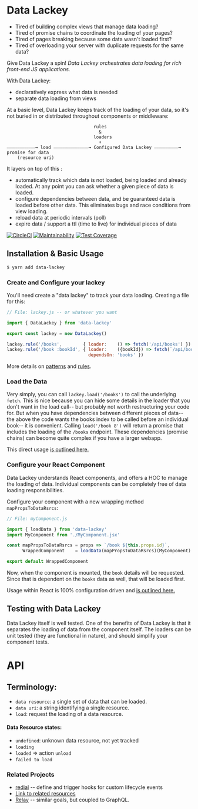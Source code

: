 # Data Lackey

* Tired of building complex views that manage data loading?
* Tired of promise chains to coordinate the loading of your pages? 
* Tired of pages breaking because some data wasn't loaded first?
* Tired of overloading your server with duplicate requests for the same data?

Give Data Lackey a spin! _Data Lackey orchestrates data loading for rich front-end JS applications._

With Data Lackey:
* declaratively express what data is needed
* separate data loading from views

At a basic level, Data Lackey keeps track of the loading of your data, so it's not 
buried in or distributed throughout components or middleware:
```
                                 rules 
                                   &
                                 loaders
                                   ⬇
⎯⎯⎯⎯⎯⎯⎯⎯⎯⎯⎯⎯⎯→ load ⎯⎯⎯⎯⎯⎯⎯⎯⎯⎯⎯⎯⎯⎯⎯⎯→ Configured Data Lackey ⎯⎯⎯⎯⎯⎯⎯⎯⎯⎯⎯→ promise for data
    (resource uri)
```
It layers on top of this :
* automatically track which data is not loaded, being loaded and already loaded. At any 
  point you can ask whether a given piece of data is loaded.
* configure dependencies between data, and be guaranteed data is loaded before other data. 
  This eliminates bugs and race conditions from view loading.
* reload data at periodic intervals (poll)
* expire data / support a ttl (time to live) for individual pieces of data

 [![CircleCI](https://circleci.com/gh/Verba/data-lackey/tree/master.svg?style=svg&circle-token=e5e3ede09f04662995e99094b75e6a0c84914c1a)](https://circleci.com/gh/Verba/data-lackey/tree/master) [![Maintainability](https://api.codeclimate.com/v1/badges/562327499c13db5defe0/maintainability)](https://codeclimate.com/github/Verba/data-lackey/maintainability) [![Test Coverage](https://api.codeclimate.com/v1/badges/562327499c13db5defe0/test_coverage)](https://codeclimate.com/github/Verba/data-lackey/test_coverage)

## Installation & Basic Usage

```bash
$ yarn add data-lackey
```
### Create and Configure your lackey

You'll need create a "data lackey" to track your data loading. Creating a file for this:
```js
// File: lackey.js -- or whatever you want

import { DataLackey } from 'data-lackey'

export const lackey = new DataLackey()

lackey.rule('/books',        { loader:    () => fetch('/api/books') })
lackey.rule('/book :bookId', { loader:    ({bookId}) => fetch(`/api/books/${bookId}`),
                               dependsOn: 'books' })
```
More details on [patterns](./docs/patterns.md) and [rules](./docs/rules.md).

### Load the Data

Very simply, you can call `lackey.load('/books')` to call the underlying `fetch`. This is 
nice because you can hide some details in the loader that you don't want in the load call--
but probably not worth restructuring your code for. But when you have dependencies
between different pieces of data-- the above the code wants the books index to be called before
an individual book-- it is convenient. Calling `load('/book 8')` will return a promise that 
includes the loading of the `/books` endpoint. These dependencies (promise chains) can become
quite complex if you have a larger webapp.

This direct usage [is outlined here.](./docs/direct_usage.md)

### Configure your React Component
Data Lackey understands React components, and offers a HOC to manage the loading of
data. Individual components can be completely free of data loading responsibilities.

Configure your component with a new wrapping method `mapPropsToDataRsrcs`:
```js
// File: myComponent.js

import { loadData } from 'data-lackey'
import MyComponent from './MyComponent.jsx'

const mapPropsToDataRsrcs = props => `/book ${this.props.id}`,
      WrappedComponent    = loadData(mapPropsToDataRsrcs)(MyComponent)

export default WrappedComponent
````
Now, when the component is mounted, the `book` details will be requested. Since
that is dependent on the `books` data as well, that will be loaded first.

Usage within React is 100% configuration driven and [is outlined here.](./docs/react.md)


## Testing with Data Lackey

Data Lackey itself is well tested. One of the benefits of Data Lackey is that it separates the loading
of data from the component itself. The loaders can be unit tested (they are functional in nature),
and should simplify your component tests.

# API

## Terminology:
 * `data resource`: a single set of data that can be loaded.
 * `data uri`: a string identifying a single resource. 
 * `load`: request the loading of a data resource.
 
#### Data Resource states:
  * `undefined`: unknown data resource, not yet tracked
  * `loading`
  * `loaded` => action `unload`
  * `failed to load`

### Related Projects

* [redial](https://github.com/markdalgleish/redial) -- define and trigger hooks for custom lifecycle events
* [Link to related resources](https://medium.com/@dbow1234/expressing-data-dependencies-in-react-43a2004e04bc)
* [Relay](https://facebook.github.io/relay/) -- similar goals, but coupled to GraphQL.
